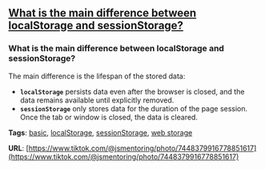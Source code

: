 ## [What is the main difference between localStorage and sessionStorage?](#what-is-the-main-difference-between-localstorage-and-sessionstorage)

### What is the main difference between localStorage and sessionStorage?

The main difference is the lifespan of the stored data:
- **`localStorage`** persists data even after the browser is closed, and the data remains available until explicitly removed.
- **`sessionStorage`** only stores data for the duration of the page session. Once the tab or window is closed, the data is cleared.

**Tags**: [basic](./level/basic), [localStorage](./theme/localstorage), [sessionStorage](./theme/sessionstorage), [web storage](./theme/web_storage)

**URL**: [https://www.tiktok.com/@jsmentoring/photo/7448379916778851617](https://www.tiktok.com/@jsmentoring/photo/7448379916778851617)
